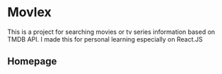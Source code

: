 # Movlex

This is a project for searching movies or tv series information based on TMDB API. I made this for personal learning especially on React.JS


## Homepage

